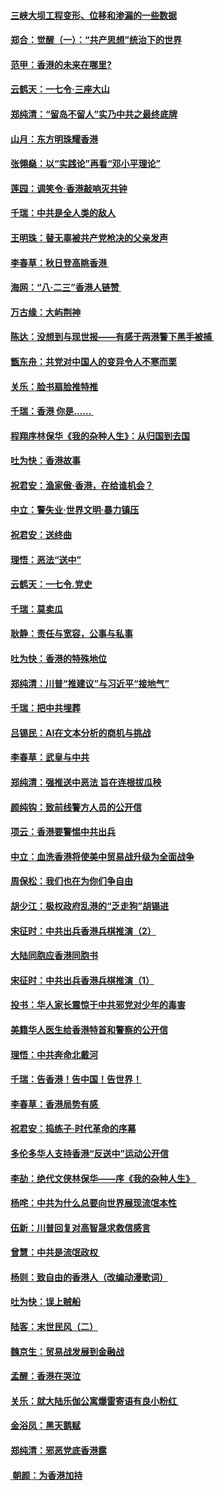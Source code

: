#### [三峡大坝工程变形、位移和渗漏的一些数据](../pages/nsc993/n11478232.md?t=08262122) 
#### [郑合：觉醒（一）：“共产思想”统治下的世界](../pages/nsc993/n11477663.md?t=08262122) 
#### [范甲：香港的未来在哪里?](../pages/nsc993/n11477249.md?t=08262122) 
#### [云鹤天：一七令·三座大山](../pages/nsc993/n11477192.md?t=08262122) 
#### [郑纯清：“留岛不留人”实乃中共之最终底牌](../pages/nsc993/n11476160.md?t=08262122) 
#### [山月：东方明珠耀香港](../pages/nsc993/n11476077.md?t=08262122) 
#### [张翎燊：以“实践论”再看“邓小平理论”](../pages/nsc993/n11475733.md?t=08262122) 
#### [莲园：调笑令‧香港敲响灭共钟](../pages/nsc993/n11475723.md?t=08262122) 
#### [千瑞：中共是全人类的敌人](../pages/nsc993/n11475329.md?t=08262122) 
#### [王明珠：替无辜被共产党枪决的父亲发声](../pages/nsc993/n11474570.md?t=08262122) 
#### [李春草：秋日登高眺香港 ](../pages/nsc993/n11474491.md?t=08262122) 
#### [海网：“八·二三”香港人链赞 ](../pages/nsc993/n11474538.md?t=08262122) 
#### [万古缘：大屿荆神](../pages/nsc993/n11474401.md?t=08262122) 
#### [陈达：没想到与现世报——有感于两港警下黑手被捕 ](../pages/nsc993/n11472557.md?t=08262122) 
#### [甑东舟：共党对中国人的变异令人不寒而栗](../pages/nsc993/n11472496.md?t=08262122) 
#### [关乐：脸书扇脸推特推](../pages/nsc993/n11472488.md?t=08262122) 
#### [千瑞：香港  你是…… ](../pages/nsc993/n11472459.md?t=08262122) 
#### [程翔序林保华《我的杂种人生》：从归国到去国](../pages/nsc993/n11472369.md?t=08262122) 
#### [吐为快：香港故事](../pages/nsc993/n11471931.md?t=08262122) 
#### [祝君安：渔家傲‧香港，在给谁机会？](../pages/nsc993/n11469718.md?t=08262122) 
#### [中立：警失业‧世界文明‧暴力镇压](../pages/nsc993/n11467566.md?t=08262122) 
#### [祝君安：送终曲](../pages/nsc993/n11467546.md?t=08262122) 
#### [理悟：恶法“送中”](../pages/nsc993/n11467290.md?t=08262122) 
#### [云鹤天：一七令.党史](../pages/nsc993/n11464122.md?t=08262122) 
#### [千瑞：莫卖瓜](../pages/nsc993/n11463014.md?t=08262122) 
#### [耿静：责任与宽容，公事与私事](../pages/nsc993/n11462810.md?t=08262122) 
#### [吐为快：香港的特殊地位](../pages/nsc993/n11462562.md?t=08262122) 
#### [郑纯清：川普“推建议”与习近平“接地气”](../pages/nsc993/n11461683.md?t=08262122) 
#### [千瑞：把中共埋葬](../pages/nsc993/n11461658.md?t=08262122) 
#### [吕锡民：AI在文本分析的商机与挑战](../pages/nsc993/n11460607.md?t=08262122) 
#### [李春草：武皇与中共](../pages/nsc993/n11460589.md?t=08262122) 
#### [郑纯清：强推送中恶法 旨在连根拔瓜秧](../pages/nsc993/n11460526.md?t=08262122) 
#### [颜纯钩：致前线警方人员的公开信](../pages/nsc993/n11459564.md?t=08262122) 
#### [项云：香港要警惕中共出兵](../pages/nsc993/n11459530.md?t=08262122) 
#### [中立：血洗香港将使美中贸易战升级为全面战争](../pages/nsc993/n11459717.md?t=08262122) 
#### [周保松：我们也在为你们争自由](../pages/nsc993/n11459087.md?t=08262122) 
#### [胡少江：极权政府乱港的“乏走狗”胡锡进](../pages/nsc993/n11459051.md?t=08262122) 
#### [宋征时：中共出兵香港兵棋推演（2）](../pages/nsc993/n11458306.md?t=08262122) 
#### [大陆同胞应香港同胞书](../pages/nsc993/n11457241.md?t=08262122) 
#### [宋征时：中共出兵香港兵棋推演（1）](../pages/nsc993/n11455979.md?t=08262122) 
#### [投书：华人家长震惊于中共邪党对少年的毒害](../pages/nsc993/n11454664.md?t=08262122) 
#### [美籍华人医生给香港特首和警察的公开信](../pages/nsc993/n11454599.md?t=08262122) 
#### [理悟：中共奔命北戴河](../pages/nsc993/n11454254.md?t=08262122) 
#### [千瑞：告香港！告中国！告世界！](../pages/nsc993/n11452639.md?t=08262122) 
#### [李春草：香港局势有感 ](../pages/nsc993/n11452364.md?t=08262122) 
#### [祝君安：捣练子‧时代革命的序幕](../pages/nsc993/n11452353.md?t=08262122) 
#### [多伦多华人支持香港“反送中”运动公开信](../pages/nsc993/n11452323.md?t=08262122) 
#### [李劼：绝代文侠林保华——序《我的杂种人生》 ](../pages/nsc993/n11452282.md?t=08262122) 
#### [杨咤：中共为什么总要向世界展现流氓本性](../pages/nsc993/n11448899.md?t=08262122) 
#### [伍新：川普回复对高智晟求救信感言](../pages/nsc993/n11448808.md?t=08262122) 
#### [曾慧：中共是流氓政权 ](../pages/nsc993/n11447277.md?t=08262122) 
#### [杨则：致自由的香港人（改编动漫歌词）](../pages/nsc993/n11447253.md?t=08262122) 
#### [吐为快：误上贼船](../pages/nsc993/n11447241.md?t=08262122) 
#### [陆客：末世民风（二）](../pages/nsc993/n11447032.md?t=08262122) 
#### [魏京生：贸易战发展到金融战](../pages/nsc993/n11446827.md?t=08262122) 
#### [孟醒：香港在哭泣](../pages/nsc993/n11445586.md?t=08262122) 
#### [关乐：就大陆乐伽公寓爆雷寄语有良小粉红 ](../pages/nsc993/n11445344.md?t=08262122) 
#### [金浴凤：黑天鹅赋](../pages/nsc993/n11445105.md?t=08262122) 
#### [郑纯清：邪恶党底香港露](../pages/nsc993/n11444937.md?t=08262122) 
#### [ 朝颜：为香港加持](../pages/nsc993/n11444414.md?t=08262122) 

